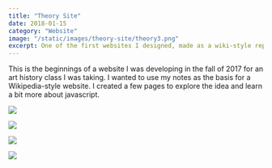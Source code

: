```yaml
---
title: "Theory Site"
date: 2018-01-15
category: "Website"
image: "/static/images/theory-site/theory3.png"
excerpt: One of the first websites I designed, made as a wiki-style repository for my notes from a class.
---
```


This is the beginnings of a website I was developing in the fall of 2017 for an art history class I was taking. I wanted to use my notes as the basis for a Wikipedia-style website. I created a few pages to explore the idea and learn a bit more about javascript.

![](/static/images/theory-site/theory1.png)

![](/static/images/theory-site/theory2.png)

![](/static/images/theory-site/theory3.png)

![](/static/images/theory-site/theory4.png)
